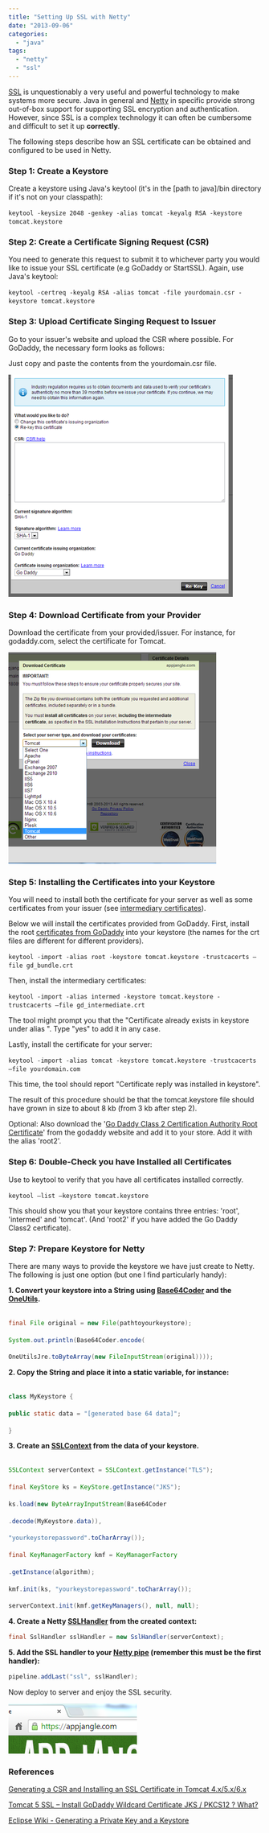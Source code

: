 ```yaml
---
title: "Setting Up SSL with Netty"
date: "2013-09-06"
categories: 
  - "java"
tags: 
  - "netty"
  - "ssl"
---
```


[SSL](http://en.wikipedia.org/wiki/Secure_Socket_Layer) is unquestionably a very useful and powerful technology to make systems more secure. Java in general and [Netty](http://netty.io/) in specific provide strong out-of-box support for supporting SSL encryption and authentication. However, since SSL is a complex technology it can often be cumbersome and difficult to set it up **correctly**.

The following steps describe how an SSL certificate can be obtained and configured to be used in Netty.

### Step 1: Create a Keystore

Create a keystore using Java's keytool (it's in the \[path to java\]/bin directory if it's not on your classpath):

`keytool -keysize 2048 -genkey -alias tomcat -keyalg RSA -keystore tomcat.keystore`

### Step 2: Create a Certificate Signing Request (CSR)

You need to generate this request to submit it to whichever party you would like to issue your SSL certificate (e.g GoDaddy or StartSSL). Again, use Java's keytool:

`keytool -certreq -keyalg RSA -alias tomcat -file yourdomain.csr -keystore tomcat.keystore`

### Step 3: Upload Certificate Singing Request to Issuer

Go to your issuer's website and upload the CSR where possible. For GoDaddy, the necessary form looks as follows:

Just copy and paste the contents from the yourdomain.csr file.

![](images/090613_2033_settingupss1.png)

### Step 4: Download Certificate from your Provider

Download the certificate from your provided/issuer. For instance, for godaddy.com, select the certificate for Tomcat.

![](images/090613_2033_settingupss2.png)

### Step 5: Installing the Certificates into your Keystore

You will need to install both the certificate for your server as well as some certificates from your issuer (see [intermediary certificates](http://kb.wisc.edu/page.php?id=18923)).

Below we will install the certificates provided from GoDaddy. First, install the root [certificates from GoDaddy](https://certs.godaddy.com/anonymous/repository.pki) into your keystore (the names for the crt files are different for different providers).

`keytool -import -alias root -keystore tomcat.keystore -trustcacerts –file gd_bundle.crt`

Then, install the intermediary certificates:

`keytool -import -alias intermed -keystore tomcat.keystore -trustcacerts –file gd_intermediate.crt`

The tool might prompt you that the "Certificate already exists in keystore under alias <root>". Type "yes" to add it in any case.

Lastly, install the certificate for your server:

`keytool -import -alias tomcat -keystore tomcat.keystore -trustcacerts –file yourdomain.com`

This time, the tool should report "Certificate reply was installed in keystore".

The result of this procedure should be that the tomcat.keystore file should have grown in size to about 8 kb (from 3 kb after step 2).

Optional: Also download the '[Go Daddy Class 2 Certification Authority Root Certificate](https://certs.godaddy.com/anonymous/repository.pki)' from the godaddy website and add it to your store. Add it with the alias 'root2'.

### Step 6: Double-Check you have Installed all Certificates

Use to keytool to verify that you have all certificates installed correctly.

`keytool –list –keystore tomcat.keystore`

This should show you that your keystore contains three entries: 'root', 'intermed' and 'tomcat'. (And 'root2' if you have added the Go Daddy Class2 certificate).

### Step 7: Prepare Keystore for Netty

There are many ways to provide the keystore we have just create to Netty. The following is just one option (but one I find particularly handy):

**1\. Convert your keystore into a String using [Base64Coder](www.%20source-code.biz/base64coder/java) and the [OneUtils](https://github.com/mxro/oneUtils).**

```java

final File original = new File(pathtoyourkeystore);

System.out.println(Base64Coder.encode(

OneUtilsJre.toByteArray(new FileInputStream(original))));
```

**2\. Copy the String and place it into a static variable, for instance:**

```java

class MyKeystore {

public static data = "[generated base 64 data]";

}
```

**3\. Create an [SSLContext](http://docs.oracle.com/javase/7/docs/api/javax/net/ssl/SSLContext.html) from the data of your keystore.**

```java

SSLContext serverContext = SSLContext.getInstance("TLS");

final KeyStore ks = KeyStore.getInstance("JKS");

ks.load(new ByteArrayInputStream(Base64Coder

.decode(MyKeystore.data)),

"yourkeystorepassword".toCharArray());

final KeyManagerFactory kmf = KeyManagerFactory

.getInstance(algorithm);

kmf.init(ks, "yourkeystorepassword".toCharArray());

serverContext.init(kmf.getKeyManagers(), null, null);
```

**4\. Create a Netty [SSLHandler](http://docs.jboss.org/netty/3.2/api/org/jboss/netty/handler/ssl/SslHandler.html) from the created context:**

```java
final SslHandler sslHandler = new SslHandler(serverContext);
```

**5\. Add the SSL handler to your [Netty pipe](http://seeallhearall.blogspot.co.nz/2012/05/netty-tutorial-part-1-introduction-to.html) (remember this must be the first handler):**

```java
pipeline.addLast("ssl", sslHandler);
```

Now deploy to server and enjoy the SSL security.

![](images/090613_2033_settingupss3.png)

### References

[Generating a CSR and Installing an SSL Certificate in Tomcat 4.x/5.x/6.x](http://support.godaddy.com/help/article/5239/generating-a-csr-and-installing-an-ssl-certificate-in-tomcat-4x5x6x)

[Tomcat 5 SSL – Install GoDaddy Wildcard Certificate JKS / PKCS12 ? What?](http://ecxsystems.com/blog/2011/02/tomcat-5-ssl-install-godaddy-wildcard-certificate-jks-pkcs12-what/)

[Eclipse Wiki - Generating a Private Key and a Keystore](http://wiki.eclipse.org/Generating_a_Private_Key_and_a_Keystore)
